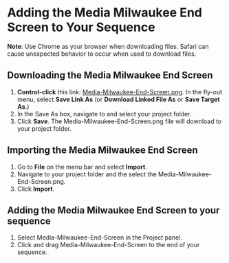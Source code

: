 # Adding the Media Milwaukee End Screen to Your Sequence

**Note**: Use Chrome as your browser when downloading files. Safari can cause unexpected behavior to occur when used to download files.

## Downloading the Media Milwaukee End Screen

1. **Control-click** this link: [Media-Milwaukee-End-Screen.png](https://s3-us-west-2.amazonaws.com/jams-downloadable-files/templates/Media-Milwaukee-End-Screen.png). In the fly-out menu, select **Save Link As** (or **Download Linked File As** or **Save Target As**.)
2. In the Save As box, navigate to and select your project folder.
3. Click **Save**. The Media-Milwaukee-End-Screen.png file will download to your project folder.

## Importing the Media Milwaukee End Screen

1. Go to **File** on the menu bar and select **Import**.
2. Navigate to your project folder and the select the Media-Milwaukee-End-Screen.png.
3. Click **Import**.&#x20;

## Adding the Media Milwaukee End Screen to your sequence

1. Select Media-Milwaukee-End-Screen in the Project panel.
2. Click and drag Media-Milwaukee-End-Screen to the end of your sequence.
